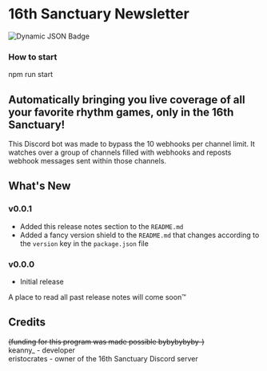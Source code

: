 # 16th Sanctuary Newsletter

![Dynamic JSON Badge](https://img.shields.io/badge/dynamic/json?url=https%3A%2F%2Fgithub.com%2Fkeannyooi%2F16th-sanctuary-newsletter%2Fraw%2Fmain%2Fpackage.json&query=%24.version&label=version&labelColor=2d5f99&color=4c9fff)

### How to start
npm run start
## Automatically bringing you live coverage of all your favorite rhythm games, only in the 16th Sanctuary!

This Discord bot was made to bypass the 10 webhooks per channel limit. It watches over a group of channels filled with webhooks and reposts webhook messages sent within those channels.

## What's New

### v0.0.1

- Added this release notes section to the `README.md`
- Added a fancy version shield to the `README.md` that changes according to the `version` key in the `package.json` file

### v0.0.0

- Initial release

A place to read all past release notes will come soon™

## Credits

~~(funding for this program was made possible bybybybyby-)~~ </br>
keanny_ - developer </br>
eristocrates - owner of the 16th Sanctuary Discord server </br>
